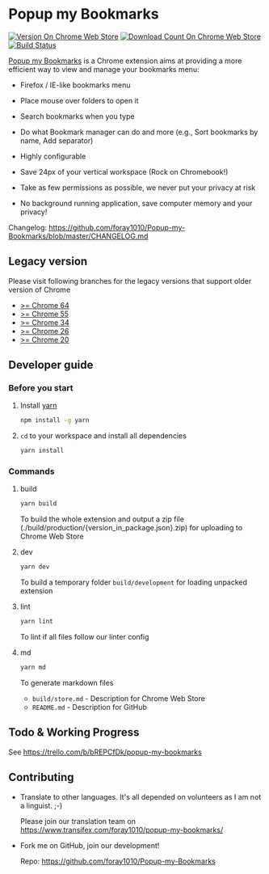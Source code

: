 # Popup my Bookmarks

[![Version On Chrome Web Store](https://img.shields.io/chrome-web-store/v/mppflflkbbafeopeoeigkbbdjdbeifni.svg?maxAge=3600)](https://chrome.google.com/webstore/detail/popup-my-bookmarks/mppflflkbbafeopeoeigkbbdjdbeifni)
[![Download Count On Chrome Web Store](https://img.shields.io/chrome-web-store/d/mppflflkbbafeopeoeigkbbdjdbeifni.svg?maxAge=3600)](https://chrome.google.com/webstore/detail/popup-my-bookmarks/mppflflkbbafeopeoeigkbbdjdbeifni)
[![Build Status](https://img.shields.io/circleci/project/foray1010/Popup-my-Bookmarks/master.svg?maxAge=3600)](https://circleci.com/gh/foray1010/Popup-my-Bookmarks/tree/master)

[Popup my Bookmarks](https://chrome.google.com/webstore/detail/popup-my-bookmarks/mppflflkbbafeopeoeigkbbdjdbeifni) is a Chrome extension aims at providing a more efficient way to view and manage your bookmarks menu:

- Firefox / IE-like bookmarks menu

- Place mouse over folders to open it

- Search bookmarks when you type

- Do what Bookmark manager can do and more (e.g., Sort bookmarks by name, Add separator)

- Highly configurable

- Save 24px of your vertical workspace (Rock on Chromebook!)

- Take as few permissions as possible, we never put your privacy at risk

- No background running application, save computer memory and your privacy!

Changelog: <https://github.com/foray1010/Popup-my-Bookmarks/blob/master/CHANGELOG.md>

## Legacy version

Please visit following branches for the legacy versions that support older version of Chrome

- [>= Chrome 64](https://github.com/foray1010/Popup-my-Bookmarks/tree/minimum_chrome_version_64)
- [>= Chrome 55](https://github.com/foray1010/Popup-my-Bookmarks/tree/minimum_chrome_version_55)
- [>= Chrome 34](https://github.com/foray1010/Popup-my-Bookmarks/tree/minimum_chrome_version_34)
- [>= Chrome 26](https://github.com/foray1010/Popup-my-Bookmarks/tree/minimum_chrome_version_26)
- [>= Chrome 20](https://github.com/foray1010/Popup-my-Bookmarks/tree/minimum_chrome_version_20)

## Developer guide

### Before you start

1. Install [yarn](https://github.com/yarnpkg/yarn)

   ```sh
   npm install -g yarn
   ```

1. `cd` to your workspace and install all dependencies

   ```sh
   yarn install
   ```

### Commands

1. build

   ```sh
   yarn build
   ```

   To build the whole extension and output a zip file (./build/production/{version_in_package.json}.zip) for uploading to Chrome Web Store

1. dev

   ```sh
   yarn dev
   ```

   To build a temporary folder `build/development` for loading unpacked extension

1. lint

   ```sh
   yarn lint
   ```

   To lint if all files follow our linter config

1. md

   ```sh
   yarn md
   ```

   To generate markdown files

   - `build/store.md` - Description for Chrome Web Store
   - `README.md` - Description for GitHub

## Todo & Working Progress

See <https://trello.com/b/bREPCfDk/popup-my-bookmarks>

## Contributing

- Translate to other languages. It's all depended on volunteers as I am not a linguist. ;-)

  Please join our translation team on <https://www.transifex.com/foray1010/popup-my-bookmarks/>

- Fork me on GitHub, join our development!

  Repo: <https://github.com/foray1010/Popup-my-Bookmarks>
